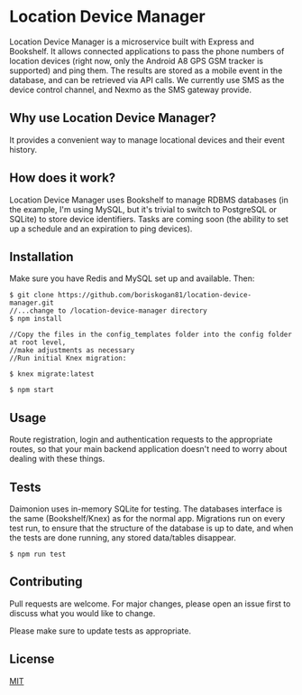 # Location Device Manager

Location Device Manager is a microservice built with Express and Bookshelf. It allows 
connected applications to pass the phone numbers of location devices (right now, only the 
Android A8 GPS GSM tracker is supported) and ping them. The results are stored
as a mobile event in the database, and can be retrieved via API calls. We currently use 
SMS as the device control channel, and Nexmo as the SMS gateway provide.

## Why use Location Device Manager?

It provides a convenient way to manage locational devices and their event history.

## How does it work?
Location Device Manager uses Bookshelf to manage RDBMS databases (in the example, I'm using MySQL, but it's 
trivial to switch to PostgreSQL or SQLite) to store device identifiers. Tasks are coming soon (the 
ability to set up a schedule and an expiration to ping devices). 

## Installation
Make sure you have Redis and MySQL set up and available. Then:
```$xslt
$ git clone https://github.com/boriskogan81/location-device-manager.git
//...change to /location-device-manager directory
$ npm install

//Copy the files in the config_templates folder into the config folder at root level, 
//make adjustments as necessary
//Run initial Knex migration:

$ knex migrate:latest

$ npm start
```

## Usage
Route registration, login and authentication requests to the appropriate routes, so that your main backend application doesn't need to worry about dealing with these things. 

## Tests
Daimonion uses in-memory SQLite for testing. The databases interface is the same (Bookshelf/Knex) as for the normal app. Migrations run on every test run, to ensure that the structure of the database is up to date, and when the tests are done running, any stored data/tables disappear.  
```
$ npm run test
```
## Contributing
Pull requests are welcome. For major changes, please open an issue first to discuss what you would like to change.

Please make sure to update tests as appropriate.

## License
[MIT](https://choosealicense.com/licenses/mit/)